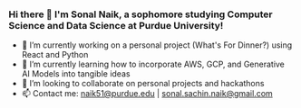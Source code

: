 ### Hi there 👋 I'm Sonal Naik, a sophomore studying Computer Science and Data Science at Purdue University!

- 🔭 I’m currently working on a personal project (What's For Dinner?) using React and Python
- 🌱 I’m currently learning how to incorporate AWS, GCP, and Generative AI Models into tangible ideas
- 👯 I’m looking to collaborate on personal projects and hackathons
- 📫 Contact me: naik51@purdue.edu | sonal.sachin.naik@gmail.com
